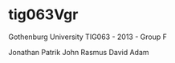 tig063Vgr
=========
Gothenburg University 
TIG063 - 2013 - Group F

Jonathan
Patrik
John
Rasmus
David
Adam   


